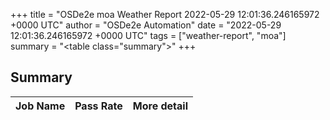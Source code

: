 +++
title = "OSDe2e moa Weather Report 2022-05-29 12:01:36.246165972 +0000 UTC"
author = "OSDe2e Automation"
date = "2022-05-29 12:01:36.246165972 +0000 UTC"
tags = ["weather-report", "moa"]
summary = "<table class=\"summary\"></table>"
+++
## Summary

| Job Name | Pass Rate | More detail |
|----------|-----------|-------------|




